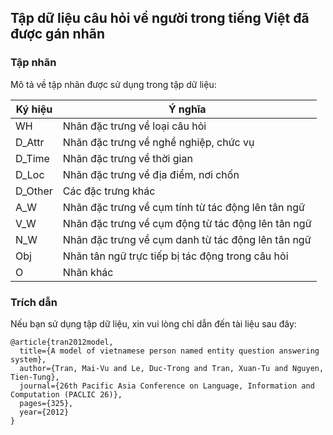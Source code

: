 Tập dữ liệu câu hỏi về người trong tiếng Việt đã được gán nhãn
----------

### Tập nhãn

Mô tả về tập nhãn được sử dụng trong tập dữ liệu:

| Ký hiệu | Ý nghĩa |
| ------------- | ------------- |
| WH | Nhãn đặc trưng về loại câu hỏi |	
| D_Attr | Nhãn đặc trưng về nghề nghiệp, chức vụ  |	
| D_Time | Nhãn đặc trưng về thời gian |	
| D_Loc | Nhãn đặc trưng về địa điểm, nơi chốn |	
| D_Other | Các đặc trưng khác |	
| A_W | Nhãn đặc trưng về cụm tính từ tác động lên tân ngữ |	
| V_W | Nhãn đặc trưng về cụm động từ tác động lên tân ngữ |	
| N_W | Nhãn đặc trưng về cụm danh từ tác động lên tân ngữ |	
| Obj | Nhãn tân ngữ trực tiếp bị tác động trong câu hỏi |	
| O | Nhãn khác |	

### Trích dẫn

Nếu bạn sử dụng tập dữ liệu, xin vui lòng chỉ dẫn đến tài liệu sau đây:
```
@article{tran2012model,
  title={A model of vietnamese person named entity question answering system},
  author={Tran, Mai-Vu and Le, Duc-Trong and Tran, Xuan-Tu and Nguyen, Tien-Tung},
  journal={26th Pacific Asia Conference on Language, Information and Computation (PACLIC 26)},
  pages={325},
  year={2012}
}
```

